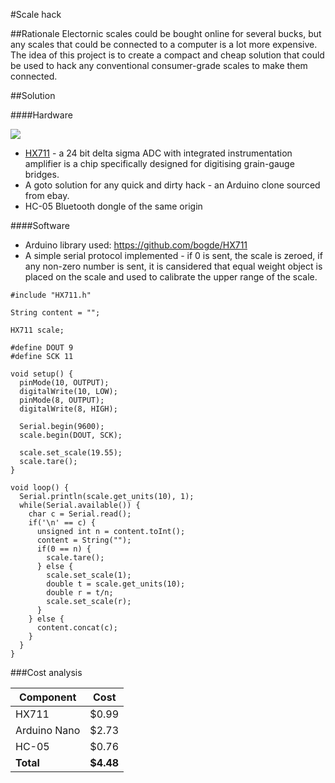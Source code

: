 #Scale hack

##Rationale
Electornic scales could be bought online for several bucks, but any scales that could be connected to a computer is a lot more expensive. The idea of this project is to create a compact and cheap solution that could be used to hack any conventional consumer-grade scales to make them connected. 

##Solution

####Hardware

![](pics/alldone.jpg)

 * [HX711](http://www.ebay.com/itm/HX711-Weighing-Sensor-Dual-Channel-24-Bit-Precision-A-D-Module-Pressure-Sensor-/161264280835) - a 24 bit delta sigma ADC with integrated instrumentation amplifier is a chip specifically designed for digitising grain-gauge bridges.
 * A goto solution for any quick and dirty hack - an Arduino clone sourced from ebay.
 * HC-05 Bluetooth dongle of the same origin

####Software

 * Arduino library used: https://github.com/bogde/HX711
 * A simple serial protocol implemented - if 0 is sent, the scale is zeroed, if any non-zero number is sent, it is cansidered that equal weight object is placed on the scale and used to calibrate the upper range of the scale.
 
```Arduino
#include "HX711.h"

String content = "";

HX711 scale;

#define DOUT 9
#define SCK 11

void setup() {
  pinMode(10, OUTPUT);
  digitalWrite(10, LOW);
  pinMode(8, OUTPUT);
  digitalWrite(8, HIGH);
  
  Serial.begin(9600);
  scale.begin(DOUT, SCK);

  scale.set_scale(19.55);
  scale.tare();				        
}

void loop() {
  Serial.println(scale.get_units(10), 1);
  while(Serial.available()) {
    char c = Serial.read();
    if('\n' == c) {
      unsigned int n = content.toInt();
      content = String("");
      if(0 == n) {
        scale.tare();
      } else {
        scale.set_scale(1);
        double t = scale.get_units(10);
        double r = t/n;
        scale.set_scale(r);
      }
    } else {
      content.concat(c);
    }
  }
}
```

###Cost analysis

Component | Cost 
----------|---------
HX711     | $0.99
Arduino Nano | $2.73
HC-05 | $0.76
**Total** | **$4.48**


